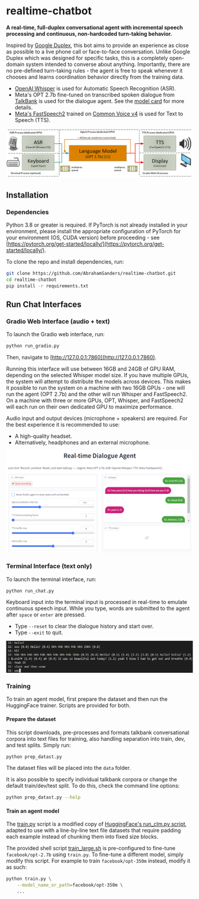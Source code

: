 # realtime-chatbot
**A real-time, full-duplex conversational agent with incremental speech processing and continuous, non-hardcoded turn-taking behavior.**

Inspired by [Google Duplex](https://ai.googleblog.com/2018/05/duplex-ai-system-for-natural-conversation.html), this bot aims to provide an experience as close as possible to a live phone call or face-to-face conversation. Unlike Google Duplex which was designed
for specific tasks, this is a completely open-domain system intended to converse about anything. Importantly, there are no pre-defined
turn-taking rules - the agent is free to speak whenever it chooses and learns coordination behavior directly from the training data.

- [OpenAI Whisper](https://github.com/openai/whisper) is used for Automatic Speech Recognition (ASR).
- Meta's OPT 2.7b fine-tuned on transcribed spoken dialogue from [TalkBank](https://ca.talkbank.org/access/) is used for the dialogue agent. See the [model card](AbrahamSanders/opt-2.7b-realtime-chat) for more details.
- [Meta's FastSpeech2](https://huggingface.co/facebook/fastspeech2-en-200_speaker-cv4) trained on [Common Voice v4](https://commonvoice.mozilla.org/en/datasets) is used for Text to Speech (TTS).

![System architecture](images/system_architecture.png)

## Installation
### Dependencies
Python 3.8 or greater is required. If PyTorch is not already installed in your environment, please install 
the appropriate configuration of PyTorch for your environment (OS, CUDA version) before proceeding - 
see [https://pytorch.org/get-started/locally/](https://pytorch.org/get-started/locally/).

To clone the repo and install dependencies, run:
```bash
git clone https://github.com/AbrahamSanders/realtime-chatbot.git
cd realtime-chatbot
pip install -r requirements.txt
```

## Run Chat Interfaces
### Gradio Web Interface (audio + text)
To launch the Gradio web interface, run:
```bash
python run_gradio.py
```
Then, navigate to [http://127.0.0.1:7860](http://127.0.0.1:7860). 

Running this interface will use between 16GB and 24GB of GPU RAM, depending on the selected Whisper model size.
If you have multiple GPUs, the system will attempt to distribute the models across devices. This makes it possible to run
the system on a machine with two 16GB GPUs - one will run the agent (OPT 2.7b) and the other will run Whisper and FastSpeech2.
On a machine with three or more GPUs, OPT, Whisper, and FastSpeech2 will each run on their own dedicated GPU to maximize performance.

Audio input and output devices (microphone + speakers) are required. For the best experience it is recommended to use:

- A high-quality headset.
- Alternatively, headphones and an external microphone.

![Gradio web interface](images/gradio_interface.png)

### Terminal Interface (text only)
To launch the terminal interface, run:
```bash
python run_chat.py
```
Keyboard input into the terminal input is processed in real-time to emulate continuous speech input.
While you type, words are submitted to the agent after `space` or `enter` are pressed.

- Type `--reset` to clear the dialogue history and start over.
- Type `--exit` to quit.

![Gradio web interface](images/terminal_interface.png)

### Training
To train an agent model, first prepare the dataset and then run the HuggingFace trainer. Scripts are provided for both.

#### Prepare the dataset
This script downloads, pre-processes and formats talkbank conversational corpora into text files for training, also handling separation into train, dev, and test splits. Simply run:
```bash
python prep_datast.py
```
The dataset files will be placed into the `data` folder.

It is also possible to specify individual talkbank corpora or change the default train/dev/test split. To do this, check the 
command line options:
```bash
python prep_datast.py --help
```

#### Train an agent model
The [train.py](train.py) script is a modified copy of [HuggingFace's run_clm.py script](https://github.com/huggingface/transformers/blob/v4.24.0/examples/pytorch/language-modeling/run_clm.py), adapted to use with a line-by-line text file datasets that require 
padding each example instead of chunking them into fixed size blocks.

The provided shell script [train_large.sh](train_large.sh) is pre-configured to fine-tune `facebook/opt-2.7b` using `train.py`. 
To fine-tune a different model, simply modify this script. For example to train `facebook/opt-350m` instead, modify it as such:

```bash
python train.py \
    --model_name_or_path=facebook/opt-350m \
    ...
```